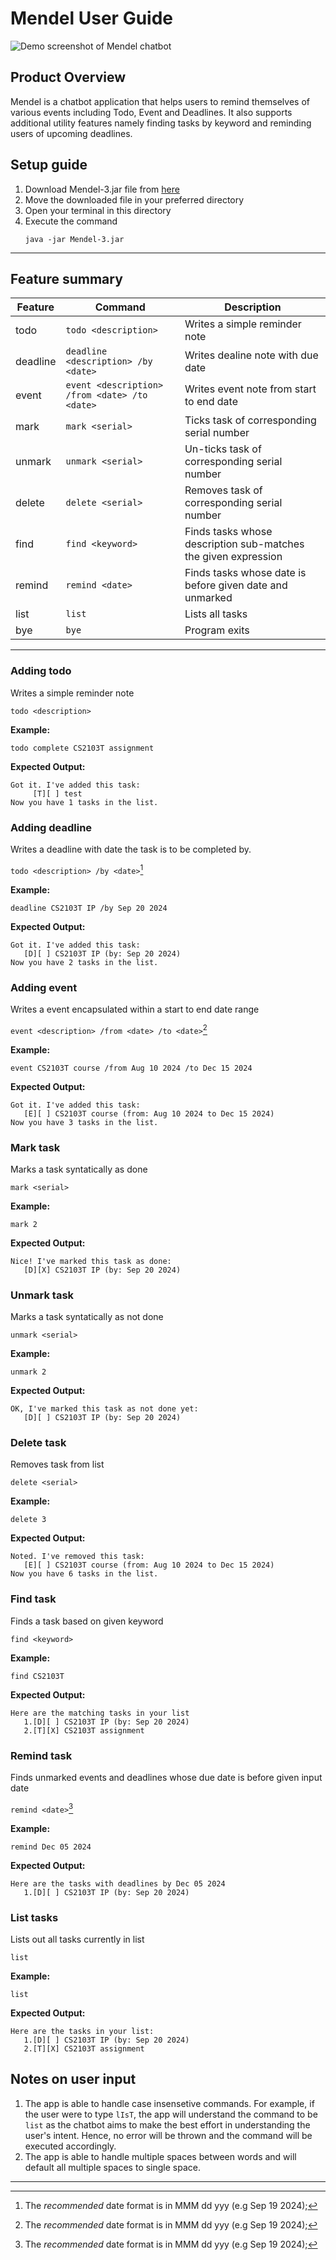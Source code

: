 # Mendel User Guide
![Demo screenshot of Mendel chatbot](Ui.png)

## Product Overview
Mendel is a chatbot application that helps users to remind themselves of various events including Todo, Event 
and Deadlines. It also supports additional utility features namely finding tasks by keyword and reminding users of
upcoming deadlines.

## Setup guide
1. Download Mendel-3.jar file from [here](https://github.com/Virusrwj223/ip/releases/tag/A-Release)
2. Move the downloaded file in your preferred directory
3. Open your terminal in this directory
4. Execute the command 
    ```
    java -jar Mendel-3.jar
    ```
---

## Feature summary

| Feature  | Command                                       | Description                                                      |
|----------|-----------------------------------------------|------------------------------------------------------------------|
| todo     | `todo <description>`                          | Writes a simple reminder note                                    |
| deadline | `deadline <description> /by <date>`           | Writes dealine note with due date                                |
| event    | `event <description> /from <date> /to <date>` | Writes event note from start to end date                         |
| mark     | `mark <serial>`                               | Ticks task of corresponding serial number                        |
| unmark   | `unmark <serial>`                             | Un-ticks task of corresponding serial number                     |
| delete   | `delete <serial>`                             | Removes task of corresponding serial number                      |
| find     | `find <keyword>`                              | Finds tasks whose description sub-matches the given expression   |
| remind   | `remind <date>`                               | Finds tasks whose date is before given date and unmarked         |
| list     | `list`                                        | Lists all tasks                                                  |
| bye      | `bye`                                         | Program exits                                                    |

---

### Adding todo

Writes a simple reminder note

`todo <description>`

**Example:**

```
todo complete CS2103T assignment
```

**Expected Output:**
```
Got it. I've added this task:
     [T][ ] test
Now you have 1 tasks in the list.
```

### Adding deadline

Writes a deadline with date the task is to be completed by.

`todo <description> /by <date>`[^1]

**Example:**

```
deadline CS2103T IP /by Sep 20 2024
```

**Expected Output:**
```
Got it. I've added this task:
   [D][ ] CS2103T IP (by: Sep 20 2024)
Now you have 2 tasks in the list.
```


### Adding event

Writes a event encapsulated within a start to end date range

`event <description> /from <date> /to <date>`[^1]

**Example:**

```
event CS2103T course /from Aug 10 2024 /to Dec 15 2024
```

**Expected Output:**
```
Got it. I've added this task:
   [E][ ] CS2103T course (from: Aug 10 2024 to Dec 15 2024)
Now you have 3 tasks in the list.
```

### Mark task

Marks a task syntatically as done

`mark <serial>`

**Example:**

```
mark 2
```

**Expected Output:**
```
Nice! I've marked this task as done:
   [D][X] CS2103T IP (by: Sep 20 2024)
```

### Unmark task

Marks a task syntatically as not done

`unmark <serial>`

**Example:**

```
unmark 2
```

**Expected Output:**
```
OK, I've marked this task as not done yet:
   [D][ ] CS2103T IP (by: Sep 20 2024)
```

### Delete task

Removes task from list

`delete <serial>`

**Example:**

```
delete 3
```

**Expected Output:**
```
Noted. I've removed this task:
   [E][ ] CS2103T course (from: Aug 10 2024 to Dec 15 2024)
Now you have 6 tasks in the list.
```

### Find task

Finds a task based on given keyword

`find <keyword>`

**Example:**

```
find CS2103T
```

**Expected Output:**
```
Here are the matching tasks in your list
   1.[D][ ] CS2103T IP (by: Sep 20 2024)
   2.[T][X] CS2103T assignment
```

### Remind task

Finds unmarked events and deadlines whose due date is before given input date

`remind <date>`[^1]

**Example:**

```
remind Dec 05 2024
```

**Expected Output:**
```
Here are the tasks with deadlines by Dec 05 2024
   1.[D][ ] CS2103T IP (by: Sep 20 2024)
```

### List tasks

Lists out all tasks currently in list

`list`

**Example:**

```
list
```

**Expected Output:**
```
Here are the tasks in your list:
   1.[D][ ] CS2103T IP (by: Sep 20 2024)
   2.[T][X] CS2103T assignment
```

## Notes on user input
1. The app is able to handle case insensetive commands. For example, if the user were to type `lIsT`, the app will
understand the command to be `list` as the chatbot aims to make the best effort in understanding the user's intent.
Hence, no error will be thrown and the command will be executed accordingly.
2. The app is able to handle multiple spaces between words and will default all multiple spaces to single space. 

***
[^1]: The *recommended* date format is in MMM dd yyy (e.g Sep 19 2024);